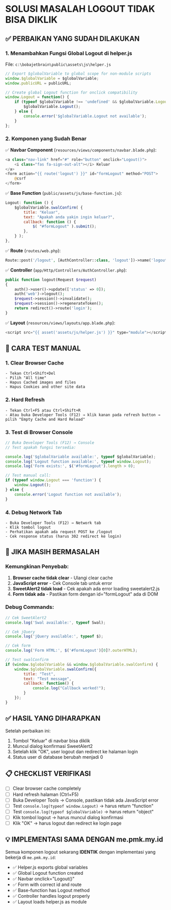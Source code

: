 # SOLUSI MASALAH LOGOUT TIDAK BISA DIKLIK

## ✅ PERBAIKAN YANG SUDAH DILAKUKAN

### 1. **Menambahkan Fungsi Global Logout di helper.js**
File: `c:\bobajetbrain\public\assets\js\helper.js`

```javascript
// Export $globalVariable to global scope for non-module scripts
window.$globalVariable = $globalVariable;
window.publicURL = publicURL;

// Create global Logout function for onclick compatibility
window.Logout = function() {
    if (typeof $globalVariable !== 'undefined' && $globalVariable.Logout) {
        $globalVariable.Logout();
    } else {
        console.error('$globalVariable.Logout not available');
    }
};
```

### 2. **Komponen yang Sudah Benar**

✅ **Navbar Component** (`resources/views/components/navbar.blade.php`):
```php
<a class="nav-link" href="#" role="button" onclick="Logout()">
    <i class="fas fa-sign-out-alt"></i> Keluar
</a>
<form action="{{ route('logout') }}" id="formLogout" method="POST">
    @csrf
</form>
```

✅ **Base Function** (`public/assets/js/base-function.js`):
```javascript
Logout: function () {
    $globalVariable.swalConfirm( {
        title: "Keluar",
        text: "Apakah anda yakin ingin keluar?",
        callback: function () {
            $( "#formLogout" ).submit();
        },
    } );
},
```

✅ **Route** (`routes/web.php`):
```php
Route::post('/logout', [AuthController::class, 'logout'])->name('logout');
```

✅ **Controller** (`app/Http/Controllers/AuthController.php`):
```php
public function logout(Request $request)
{
    auth()->user()->update(['status' => 0]);
    auth('web')->logout();
    $request->session()->invalidate();
    $request->session()->regenerateToken();
    return redirect()->route('login');
}
```

✅ **Layout** (`resources/views/layouts/app.blade.php`):
```php
<script src="{{ asset('assets/js/helper.js') }}" type="module"></script>
```

## 🧪 CARA TEST MANUAL

### 1. **Clear Browser Cache**
```
- Tekan Ctrl+Shift+Del
- Pilih "All time" 
- Hapus Cached images and files
- Hapus Cookies and other site data
```

### 2. **Hard Refresh**
```
- Tekan Ctrl+F5 atau Ctrl+Shift+R
- Atau buka Developer Tools (F12) → klik kanan pada refresh button → pilih "Empty Cache and Hard Reload"
```

### 3. **Test di Browser Console**
```javascript
// Buka Developer Tools (F12) → Console
// Test apakah fungsi tersedia:

console.log('$globalVariable available:', typeof $globalVariable);
console.log('Logout function available:', typeof window.Logout);
console.log('Form exists:', $('#formLogout').length > 0);

// Test manual call:
if (typeof window.Logout === 'function') {
    window.Logout();
} else {
    console.error('Logout function not available');
}
```

### 4. **Debug Network Tab**
```
- Buka Developer Tools (F12) → Network tab
- Klik tombol logout
- Perhatikan apakah ada request POST ke /logout
- Cek response status (harus 302 redirect ke login)
```

## 🚨 JIKA MASIH BERMASALAH

### Kemungkinan Penyebab:
1. **Browser cache tidak clear** - Ulangi clear cache
2. **JavaScript error** - Cek Console tab untuk error
3. **SweetAlert2 tidak load** - Cek apakah ada error loading sweetalert2.js
4. **Form tidak ada** - Pastikan form dengan id="formLogout" ada di DOM

### Debug Commands:
```javascript
// Cek SweetAlert2
console.log('Swal available:', typeof Swal);

// Cek jQuery
console.log('jQuery available:', typeof $);

// Cek form
console.log('Form HTML:', $('#formLogout')[0]?.outerHTML);

// Test swalConfirm
if (window.$globalVariable && window.$globalVariable.swalConfirm) {
    window.$globalVariable.swalConfirm({
        title: "Test",
        text: "Test message",
        callback: function() {
            console.log("Callback worked!");
        }
    });
}
```

## ✅ HASIL YANG DIHARAPKAN

Setelah perbaikan ini:
1. Tombol "Keluar" di navbar bisa diklik
2. Muncul dialog konfirmasi SweetAlert2
3. Setelah klik "OK", user logout dan redirect ke halaman login
4. Status user di database berubah menjadi 0

## 📋 CHECKLIST VERIFIKASI

- [ ] Clear browser cache completely
- [ ] Hard refresh halaman (Ctrl+F5)  
- [ ] Buka Developer Tools → Console, pastikan tidak ada JavaScript error
- [ ] Test `console.log(typeof window.Logout)` → harus return "function"
- [ ] Test `console.log(typeof $globalVariable)` → harus return "object"
- [ ] Klik tombol logout → harus muncul dialog konfirmasi
- [ ] Klik "OK" → harus logout dan redirect ke login page

## 💡 IMPLEMENTASI SAMA DENGAN me.pmk.my.id

Semua komponen logout sekarang **IDENTIK** dengan implementasi yang bekerja di `me.pmk.my.id`:
- ✅ Helper.js exports global variables
- ✅ Global Logout function created
- ✅ Navbar onclick="Logout()" 
- ✅ Form with correct id and route
- ✅ Base-function has Logout method
- ✅ Controller handles logout properly
- ✅ Layout loads helper.js as module
